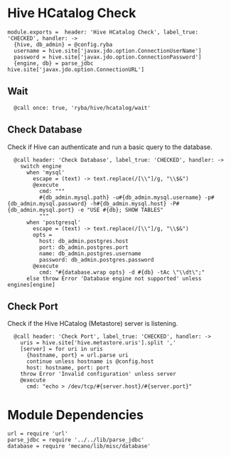 
# Hive HCatalog Check

    module.exports =  header: 'Hive HCatalog Check', label_true: 'CHECKED', handler: ->
      {hive, db_admin} = @config.ryba
      username = hive.site['javax.jdo.option.ConnectionUserName']
      password = hive.site['javax.jdo.option.ConnectionPassword']
      {engine, db} = parse_jdbc hive.site['javax.jdo.option.ConnectionURL']

## Wait

      @call once: true, 'ryba/hive/hcatalog/wait'

## Check Database

Check if Hive can authenticate and run a basic query to the database.

      @call header: 'Check Database', label_true: 'CHECKED', handler: ->  
        switch engine
          when 'mysql'
            escape = (text) -> text.replace(/[\\"]/g, "\\$&")
            @execute
              cmd: """
              #{db_admin.mysql.path} -u#{db_admin.mysql.username} -p#{db_admin.mysql.password} -h#{db_admin.mysql.host} -P#{db_admin.mysql.port} -e "USE #{db}; SHOW TABLES"
              """
          when 'postgresql'
            escape = (text) -> text.replace(/[\\"]/g, "\\$&")
            opts =
              host: db_admin.postgres.host
              port: db_admin.postgres.port
              name: db_admin.postgres.username
              password: db_admin.postgres.password
            @execute
              cmd: "#{database.wrap opts} -d #{db} -tAc \"\\dt\";"
          else throw Error 'Database engine not supported' unless engines[engine]

## Check Port

Check if the Hive HCatalog (Metastore) server is listening.

      @call header: 'Check Port', label_true: 'CHECKED', handler: ->
        uris = hive.site['hive.metastore.uris'].split ','
        [server] = for uri in uris
          {hostname, port} = url.parse uri
          continue unless hostname is @config.host
          host: hostname, port: port
        throw Error 'Invalid configuration' unless server
        @execute
          cmd: "echo > /dev/tcp/#{server.host}/#{server.port}"

# Module Dependencies

    url = require 'url'
    parse_jdbc = require '../../lib/parse_jdbc'
    database = require 'mecano/lib/misc/database'
